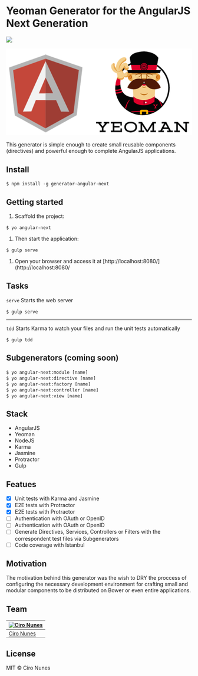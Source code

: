 # Yeoman Generator for the AngularJS Next Generation

![](https://travis-ci.org/cironunes/generator-angular-next.svg?branch=master)

![Angular Yeoman](angular-yeoman.png)

This generator is simple enough to create small reusable components (directives) and powerful enough to complete AngularJS applications.

## Install
```
$ npm install -g generator-angular-next
```

## Getting started

1. Scaffold the project:
```
$ yo angular-next
```
1. Then start the application:
```
$ gulp serve
```
1. Open your browser and access it at [http://localhost:8080/](http://localhost:8080/

## Tasks
```serve``` Starts the web server

```
$ gulp serve
```

---


```tdd``` Starts Karma to watch your files and run the unit tests automatically

```
$ gulp tdd
```

## Subgenerators (coming soon)
```
$ yo angular-next:module [name]
$ yo angular-next:directive [name]
$ yo angular-next:factory [name]
$ yo angular-next:controller [name]
$ yo angular-next:view [name]
```

## Stack
- AngularJS
- Yeoman
- NodeJS
- Karma
- Jasmine
- Protractor
- Gulp

## Featues
- [x] Unit tests with Karma and Jasmine
- [x] E2E tests with Protractor
- [x] E2E tests with Protractor
- [ ] Authentication with OAuth or OpenID
- [ ] Authentication with OAuth or OpenID
- [ ] Generate Directives, Services, Controllers or Filters with the correspondent test files via Subgenerators
- [ ] Code coverage with Istanbul

## Motivation
The motivation behind this generator was the wish to DRY the proccess of configuring the necessary development environment for crafting small and modular components to be distributed on Bower or even entire applications.

## Team
[![Ciro Nunes](https://2.gravatar.com/avatar/ac4189b770a4dbc0078935a68fff6f5c)](https://github.com/cironunes) | 
--- |
[Ciro Nunes](https://github.com/cironunes) |

## License

MIT © Ciro Nunes

